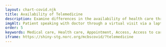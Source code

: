 ```yaml
---
layout: chart-covid.njk
title: Availability of Telemedicine
description: Examine differences in the availability of health care through telephone or video appointments during the COVID-19 pandemic for Medicare beneficiaries.
imgAlt: Patient speaking with doctor through a virtual visit via a laptop computer
order: 5
keywords: Medical care, Health care, Appointment, Access, Access to care, Availability, Telehealth, Virtual, Digital, Chronic, Coronavirus, Sex, Gender, Age, Income, Race, Ethnicity, Language, English, Dual, Dual eligible, Smoking, Smoker, Tobacco, Immune system, Medicine, Medication, Utilization, Pandemic
iframe: https://shiny-stg.norc.org/mcbscovid/?telemedicine
---
```

